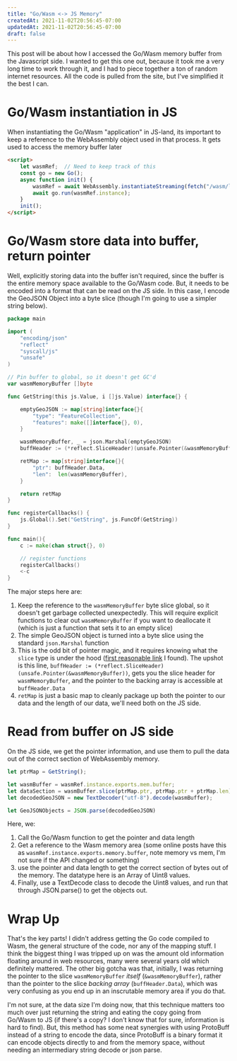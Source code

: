 ```yaml
---
title: "Go/Wasm <-> JS Memory"
createdAt: 2021-11-02T20:56:45-07:00
updatedAt: 2021-11-02T20:56:45-07:00
draft: false
---
```


This post will be about how I accessed the Go/Wasm memory buffer from the Javascript side.  I wanted to get this one out, because it took me a very long time to work through it, and I had to piece together a ton of random internet resources.  All the code is pulled from the site, but I've simplified it the best I can.

# Go/Wasm instantiation in JS
When instantiating the Go/Wasm "application" in JS-land, its important to keep a reference to the WebAssembly object used in that process.  It gets used to access the memory buffer later

```html
<script>
    let wasmRef;  // Need to keep track of this
    const go = new Go();
    async function init() {
        wasmRef = await WebAssembly.instantiateStreaming(fetch("/wasm/lib.wasm"), go.importObject)
        await go.run(wasmRef.instance);
    }
    init();
</script>
```

# Go/Wasm store data into buffer, return pointer
Well, explicitly storing data into the buffer isn't required, since the buffer is the entire memory space available to the Go/Wasm code.  But, it needs to be encoded into a format that can be read on the JS side.  In this case, I encode the GeoJSON Object into a byte slice (though I'm going to use a simpler string below).

```go
package main

import (
	"encoding/json"
	"reflect"
	"syscall/js"
	"unsafe"
)

// Pin buffer to global, so it doesn't get GC'd
var wasmMemoryBuffer []byte

func GetString(this js.Value, i []js.Value) interface{} {

	emptyGeoJSON := map[string]interface{}{
		"type": "FeatureCollection",
		"features": make([]interface{}, 0),
	}

	wasmMemoryBuffer, _ = json.Marshal(emptyGeoJSON)
	buffHeader := (*reflect.SliceHeader)(unsafe.Pointer(&wasmMemoryBuffer))

	retMap := map[string]interface{}{
		"ptr": buffHeader.Data,
		"len":  len(wasmMemoryBuffer),
	}

	return retMap
}

func registerCallbacks() {
	js.Global().Set("GetString", js.FuncOf(GetString))
}

func main(){
	c := make(chan struct{}, 0)

	// register functions
	registerCallbacks()
	<-c
}
```

The major steps here are:
1. Keep the reference to the `wasmMemoryBuffer` byte slice global, so it doesn't get garbage collected unexpectedly.  This will require explicit functions to clear out `wasmMemoryBuffer` if you want to deallocate it (which is just a function that sets it to an empty slice)
2. The simple GeoJSON object is turned into a byte slice using the standard `json.Marshal` function
3. This is the odd bit of pointer magic, and it requires knowing what the `slice` type is under the hood ([first reasonable link](https://faun.pub/slices-in-golang-introduction-4b11ac451049) I found).  The upshot is this line, `buffHeader := (*reflect.SliceHeader)(unsafe.Pointer(&wasmMemoryBuffer))`, gets you the slice header for `wasmMemoryBuffer`, and the pointer to the backing array is accessible at `buffHeader.Data`
4. `retMap` is just a basic map to cleanly package up both the pointer to our data and the length of our data, we'll need both on the JS side.

# Read from buffer on JS side
On the JS side, we get the pointer information, and use them to pull the data out of the correct section of WebAssembly memory.

```js
let ptrMap = GetString();

let wasmBuffer = wasmRef.instance.exports.mem.buffer;
let dataSection = wasmBuffer.slice(ptrMap.ptr, ptrMap.ptr + ptrMap.len);
let decodedGeoJSON = new TextDecoder("utf-8").decode(wasmBuffer);

let GeoJSONObjects = JSON.parse(decodedGeoJSON)
```

Here, we:
1. Call the Go/Wasm function to get the pointer and data length
2. Get a reference to the Wasm memory area (some online posts have this as `wasmRef.instance.exports.memory.buffer`, note memory vs mem, I'm not sure if the API changed or something)
3. use the pointer and data length to get the correct section of bytes out of the memory.  The datatype here is an Array of Uint8 values.
4. Finally, use a TextDecode class to decode the Uint8 values, and run that through JSON.parse() to get the objects out.

# Wrap Up
That's the key parts! I didn't address getting the Go code compiled to Wasm, the general structure of the code, nor any of the mapping stuff.  I think the biggest thing I was tripped up on was the amount old information floating around in web resources, many were several years old which definitely mattered.  The other big gotcha was that, initially, I was returning the pointer to the slice `wasmMemoryBuffer` _itself_ (`&wasmMemoryBuffer`), rather than the pointer to the slice _backing array_ (`buffHeader.Data`), which was very confusing as you end up in an inscrutable memory area if you do that.

I'm not sure, at the data size I'm doing now, that this technique matters too much over just returning the string and eating the copy going from Go/Wasm to JS (if there's a copy?  I don't know that for sure, information is hard to find).  But, this method has some neat synergies with using ProtoBuff instead of a string to encode the data, since ProtoBuff is a binary format it can encode objects directly to and from the memory space, without needing an intermediary string decode or json parse.